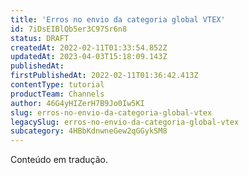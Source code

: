 ```yaml
---
title: 'Erros no envio da categoria global VTEX'
id: 7iDsEIBlQb5er3C97Sr6n8
status: DRAFT
createdAt: 2022-02-11T01:33:54.852Z
updatedAt: 2023-04-03T15:18:09.143Z
publishedAt: 
firstPublishedAt: 2022-02-11T01:36:42.413Z
contentType: tutorial
productTeam: Channels
author: 46G4yHIZerH7B9Jo0Iw5KI
slug: erros-no-envio-da-categoria-global-vtex
legacySlug: erros-no-envio-da-categoria-global-vtex
subcategory: 4HBbKdnwneGew2qGGykSM8
---
```


<div class="alert alert-warning" role="alert">Conteúdo em tradução.</div>

